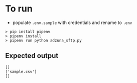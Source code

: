 # To run

- populate `.env.sample` with credentials and rename to `.env`

```
> pip install pipenv
> pipenv install
> pipenv run python adzuna_sftp.py
```

## Expected output

```
[]
['sample.csv']
[]
```

